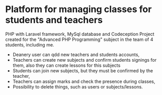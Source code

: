 # Platform for managing classes for students and teachers
PHP with Laravel framework, MySql database and Codeception 
Project created for the "Advanced PHP Programming" subject in the team of 4 students, including me.

- Deanery user can qdd new teachers and students accounts,
- Teachers can create new subjects and confirm students signings for them, also they can create lessons for this subjects
- Students can join new subjects, but they must be confirmed by the teacher,
- Teachers can assign marks and check the presence during classes,
- Possibility to delete things, such as users or subjects/lessons.
